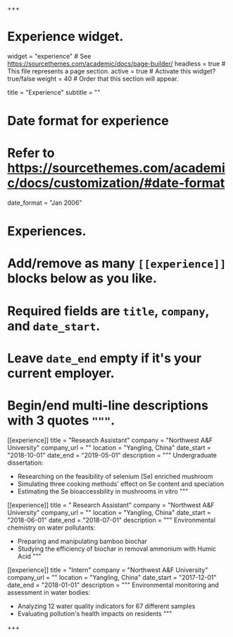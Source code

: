 +++
# Experience widget.
widget = "experience"  # See https://sourcethemes.com/academic/docs/page-builder/
headless = true  # This file represents a page section.
active = true  # Activate this widget? true/false
weight = 40  # Order that this section will appear.

title = "Experience"
subtitle = ""

# Date format for experience
#   Refer to https://sourcethemes.com/academic/docs/customization/#date-format
date_format = "Jan 2006"

# Experiences.
#   Add/remove as many `[[experience]]` blocks below as you like.
#   Required fields are `title`, `company`, and `date_start`.
#   Leave `date_end` empty if it's your current employer.
#   Begin/end multi-line descriptions with 3 quotes `"""`.

[[experience]]
  title = "Research Assistant"
  company = "Northwest A&F University"
  company_url = ""
  location = "Yangling, China"
  date_start = "2018-10-01"
  date_end = "2019-05-01"
  description = """
  Undergraduate dissertation:
  
  * Researching on the feasibility of selenium (Se) enriched mushroom
  * Simulating three cooking methods' effect on Se content and speciation
  * Estimating the Se bioaccessbility in mushrooms in vitro
  """

[[experience]]
  title = " Research Assistant"
  company = "Northwest A&F University"
  company_url = ""
  location = "Yangling, China"
  date_start = "2018-06-01"
  date_end = "2018-07-01"
  description = """
  Environmental chemistry on water pollutants:
  
  * Preparing and manipulating bamboo biochar
  * Studying the efficiency of biochar in removal ammonium with Humic Acid
  """

[[experience]]
  title = "Intern"
  company = "Northwest A&F University"
  company_url = ""
  location = "Yangling, China"
  date_start = "2017-12-01"
  date_end = "2018-01-01"
  description = """
  Environmental monitoring and assessment in water bodies:
  
  * Analyzing 12 water quality indicators for 67 different samples
  * Evaluating pollution's health impacts on residents
  """

+++
